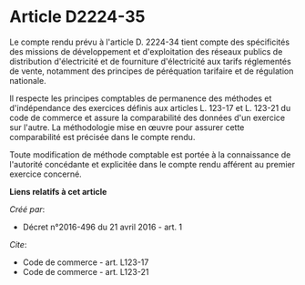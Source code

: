 # Article D2224-35

Le compte rendu prévu à l'article D. 2224-34 tient compte des spécificités des missions de développement et d'exploitation
des réseaux publics de distribution d'électricité et de fourniture d'électricité aux tarifs réglementés de vente, notamment
des principes de péréquation tarifaire et de régulation nationale. 

Il respecte les principes comptables de permanence des méthodes et d'indépendance des exercices définis aux articles L.
123-17 et L. 123-21 du code de commerce et assure la comparabilité des données d'un exercice sur l'autre. La méthodologie
mise en œuvre pour assurer cette comparabilité est précisée dans le compte rendu. 

Toute modification de méthode comptable est portée à la connaissance de l'autorité concédante et explicitée dans le compte
rendu afférent au premier exercice concerné.

**Liens relatifs à cet article**

_Créé par_:

  - Décret n°2016-496 du 21 avril 2016 - art. 1

_Cite_:

  - Code de commerce - art. L123-17
  - Code de commerce - art. L123-21
